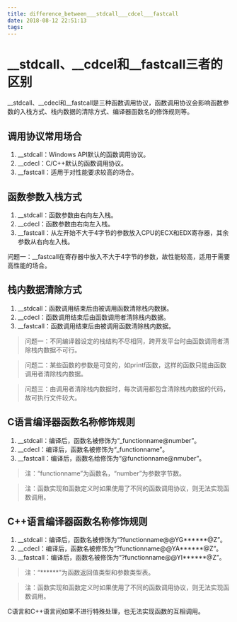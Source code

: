 ```yaml
---
title: difference_between___stdcall___cdcel___fastcall
date: 2018-08-12 22:51:13
tags:
---
```

# __stdcall、__cdcel和__fastcall三者的区别

__stdcall、__cdecl和__fastcall是三种函数调用协议，函数调用协议会影响函数参数的入栈方式、栈内数据的清除方式、编译器函数名的修饰规则等。

## 调用协议常用场合
1. __stdcall：Windows API默认的函数调用协议。
2. __cdecl：C/C++默认的函数调用协议。
3. __fastcall：适用于对性能要求较高的场合。

## 函数参数入栈方式
1. __stdcall：函数参数由右向左入栈。
2. __cdecl：函数参数由右向左入栈。
3. __fastcall：从左开始不大于4字节的参数放入CPU的ECX和EDX寄存器，其余参数从右向左入栈。

问题一：__fastcall在寄存器中放入不大于4字节的参数，故性能较高，适用于需要高性能的场合。

## 栈内数据清除方式
1. __stdcall：函数调用结束后由被调用函数清除栈内数据。
2. __cdecl：函数调用结束后由函数调用者清除栈内数据。
3. __fastcall：函数调用结束后由被调用函数清除栈内数据。
> 问题一：不同编译器设定的栈结构不尽相同，跨开发平台时由函数调用者清除栈内数据不可行。

> 问题二：某些函数的参数是可变的，如printf函数，这样的函数只能由函数调用者清除栈内数据。

> 问题三：由调用者清除栈内数据时，每次调用都包含清除栈内数据的代码，故可执行文件较大。

## C语言编译器函数名称修饰规则
1. __stdcall：编译后，函数名被修饰为“_functionname@number”。
2. __cdecl：编译后，函数名被修饰为“_functionname”。
3. __fastcall：编译后，函数名给修饰为“@functionname@nmuber”。

> 注：“functionname”为函数名，“number”为参数字节数。

> 注：函数实现和函数定义时如果使用了不同的函数调用协议，则无法实现函数调用。

## C++语言编译器函数名称修饰规则
1. __stdcall：编译后，函数名被修饰为“?functionname@@YG******@Z”。
2. __cdecl：编译后，函数名被修饰为“?functionname@@YA******@Z”。
3. __fastcall：编译后，函数名被修饰为“?functionname@@YI******@Z”。

> 注：“******”为函数返回值类型和参数类型表。

> 注：函数实现和函数定义时如果使用了不同的函数调用协议，则无法实现函数调用。

C语言和C++语言间如果不进行特殊处理，也无法实现函数的互相调用。
